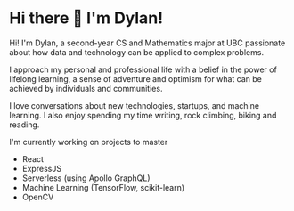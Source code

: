 <h1 style="align=center">Hi there 👋 I'm Dylan!</h1>

Hi! I'm Dylan, a second-year CS and Mathematics major at UBC passionate about how data and technology can be applied to complex problems.

I approach my personal and professional life with a belief in the power of lifelong learning, a sense of adventure and optimism for what can be achieved by individuals and communities.

I love conversations about new technologies, startups, and machine learning. I also enjoy spending my time writing, rock climbing, biking and reading.

I'm currently working on projects to master
- React
- ExpressJS
- Serverless (using Apollo GraphQL)
- Machine Learning (TensorFlow, scikit-learn)
- OpenCV
